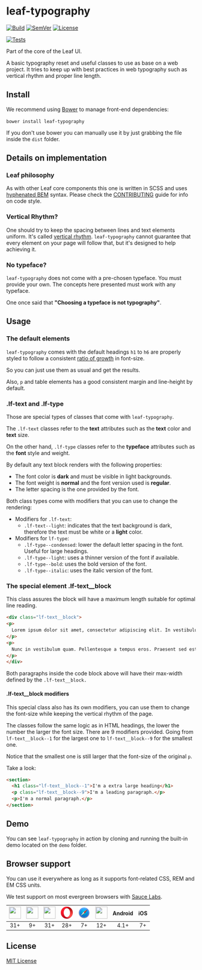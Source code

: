 # <a href="#" id="top"></a>leaf-typography

[![Build]](https://circleci.com/gh/leafui/leaf-typography/tree/master) [![SemVer]](http://semver.org/)
[![License]](LICENSE)

[![Tests](https://saucelabs.com/browser-matrix/leafui.svg)](https://saucelabs.com/u/leafui)

Part of the core of the Leaf UI.

A basic typography reset and useful classes to use as base on a web project. It tries to keep up with best practices in web typography such as vertical rhythm and proper line length.

## <a href="#" id="install"></a>Install

We recommend using [Bower](http://bower.io/) to manage front-end dependencies:

`bower install leaf-typography`

If you don't use bower you can manually use it by just grabbing the file inside the `dist` folder.

## <a href="#" id="impl"></a>Details on implementation

### Leaf philosophy

As with other Leaf core components this one is written in SCSS and uses [hyphenated BEM](http://csswizardry.com/2013/01/mindbemding-getting-your-head-round-bem-syntax/) syntax. Please check the [CONTRIBUTING](CONTRIBUTING.md) guide for info on code style.

### Vertical Rhythm?

One should try to keep the spacing between lines and text elements uniform. It's called [vertical rhythm](). `leaf-typography` cannot guarantee that every element on your page will follow that, but it's designed to help achieving it.

### No typeface?

`leaf-typography` does not come with a pre-chosen typeface. You must provide your own. The concepts here presented must work with any typeface.

One once said that **"Choosing a typeface is not typography"**.

## <a href="#" id="usage"></a>Usage

### The default elements

`leaf-typography` comes with the default headings `h1` to `h6` are properly styled to follow a consistent [ratio of growth]() in font-size.

So you can just use them as usual and get the results.

Also, `p` and table elements has a good consistent margin and line-height by default.

### .lf-text and .lf-type

Those are special types of classes that come with `leaf-typography`.

The `.lf-text` classes refer to the **text** attributes such as the **text** color and **text** size.

On the other hand, `.lf-type` classes refer to the **typeface** attributes such as the **font** style and weight.

By default any text block renders with the following properties:
  - The font color is **dark** and must be visible in light backgrounds.
  - The font weight is **normal** and the font version used is **regular**.
  - The letter spacing is the one provided by the font.

Both class types come with modifiers that you can use to change the rendering:

  - Modifiers for `.lf-text`:
    - `.lf-text--light`: indicates that the text background is dark, therefore the text must be white or a **light** color.
  - Modifiers for `lf-type`:
    - `.lf-type--condensed`: lower the default letter spacing in the font. Useful for large headings.
    - `.lf-type--light`: uses a thinner version of the font if available.
    - `.lf-type--bold`: uses the bold version of the font.
    - `.lf-type--italic`: uses the italic version of the font.

### The special element .lf-text__block

This class assures the block will have a maximum length suitable for optimal line reading.

```html
<div class="lf-text__block">
<p>
  Lorem ipsum dolor sit amet, consectetur adipiscing elit. In vestibulum vehicula commodo. In id augue quam. Cras non maximus purus. Donec auctor sapien purus. Donec malesuada mi facilisis pretium feugiat. Phasellus vestibulum massa a nisi tempus, at sodales enim dapibus. Maecenas et sapien nec ex sodales aliquet sit amet sed tortor. Sed ac elit urna. Curabitur eu ipsum nibh. Ut in augue hendrerit, feugiat erat eget, congue quam.
</p>
<p>
  Nunc in vestibulum quam. Pellentesque a tempus eros. Praesent sed est leo. Nullam efficitur ac est eget aliquam. In non purus nec enim finibus rutrum. Morbi porta, ipsum nec dapibus finibus, mi eros tincidunt purus, ut finibus lorem mi sed augue. Vivamus molestie ex vel metus rutrum, vitae rhoncus magna auctor. Nulla ultrices enim in neque suscipit, non facilisis quam vehicula. Quisque sit amet ligula est. Sed finibus quam id pretium mollis. Donec vehicula magna eu dictum bibendum. Nulla dictum risus non orci tristique porttitor.
</p>
</div>
```

Both paragraphs inside the code block above will have their max-width defined by the `.lf-text__block.`

#### .lf-text__block modifiers

This special class also has its own modifiers, you can use them to change the font-size while keeping the vertical rhythm of the page.

The classes follow the same logic as in HTML headings, the lower the number the larger the font size. There are 9 modifiers provided. Going from `lf-text__block--1` for the largest one to `lf-text__block--9` for the smallest one.

Notice that the smallest one is still larger that the font-size of the original `p`.

Take a look:

```html
<section>
  <h1 class="lf-text__block--1">I'm a extra large heading</h1>
  <p class="lf-text__block--9">I'm a leading paragraph.</p>
  <p>I'm a normal paragraph.</p>
</section>
```

## <a href="#" id="demo"></a>Demo

You can see `leaf-typography` in action by cloning and running the built-in demo located on the `demo` folder.

## <a href="#" id="browsersupport"></a>Browser support

You can use it everywhere as long as it supports font-related CSS, REM and EM CSS units.

We test support on most evergreen browsers with [Sauce Labs](https://saucelabs.com/).

| <img src="https://raw.githubusercontent.com/alrra/browser-logos/master/chrome/chrome_64x64.png" width="32px" height="32px"> | <img src="https://raw.githubusercontent.com/alrra/browser-logos/master/internet-explorer/internet-explorer_64x64.png" width="32px" height="32px"> | <img src="https://raw.githubusercontent.com/alrra/browser-logos/master/firefox/firefox_64x64.png" width="32px" height="32px"> | <img src="https://raw.githubusercontent.com/alrra/browser-logos/master/opera/opera_64x64.png" width="32px" height="32px"> | <img src="https://raw.githubusercontent.com/alrra/browser-logos/master/safari/safari_64x64.png" width="32px" height="32px"> | <img src="https://raw.githubusercontent.com/alrra/browser-logos/master/edge/edge_64x64.png" width="32px" height="32px">  | Android | iOS |
| :---:  |:---:|  :---:  | :---: | :---:  | :---:|  :---:  |:---:|
|   31+  | 9+ |   31+   |  28+  |   7+   |  12+ |   4.1+  |  7+ |

## <a href="#" id="license"></a>License

[MIT License](LICENSE)

[Build]: https://img.shields.io/circleci/project/leafui/leaf-typography/master.svg
[SemVer]: https://img.shields.io/:semver-%E2%9C%93-brightgreen.svg
[License]: https://img.shields.io/github/license/leafui/leaf-typography.svg
